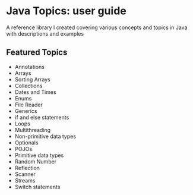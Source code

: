# Java Topics: user guide

A reference library I created covering various concepts and topics in Java with descriptions and examples

## Featured Topics

- Annotations
- Arrays
- Sorting Arrays
- Collections
- Dates and Times
- Enums
- File Reader
- Generics
- if and else statements
- Loops
- Multithreading
- Non-primitive data types
- Optionals
- POJOs
- Primitive data types
- Random Number
- Reflection
- Scanner
- Streams
- Switch statements
